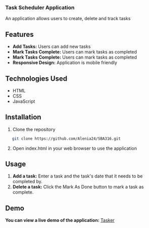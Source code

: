 ### Task Scheduler Application
An application allows users to create, delete and track tasks

## Features
* **Add Tasks:** Users can add new tasks 
* **Mark Tasks Complete:** Users can mark tasks as completed
* **Mark Tasks Complete:** Users can mark tasks as completed
* **Responsive Design:** Application is mobile friendly

## Technologies Used
* HTML
* CSS
* JavaScript

## Installation
1. Clone the repository
```bash
   git clone https://github.com/Alenia24/SBA316.git
```
2. Open index.html in your web browser to use the application

## Usage
1. **Add a task:** Enter a task and the task's date that it needs to be completed by.
2. **Delete a task:** Click the Mark As Done button to mark a task as complete.

## Demo
**You can view a live demo of the application:** [Tasker](https://tasksschedulerr.netlify.app/)
   
